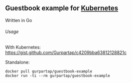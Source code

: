 ## Guestbook example for [Kubernetes](https://github.com/GoogleCloudPlatform/kubernetes)

Written in Go

###### Usage

With Kubernetes: https://gist.github.com/Gurpartap/c4209bba63812128821c

Standalone:
```
docker pull gurpartap/guestbook-example
docker run -ti --rm gurpartap/guestbook-example
```
